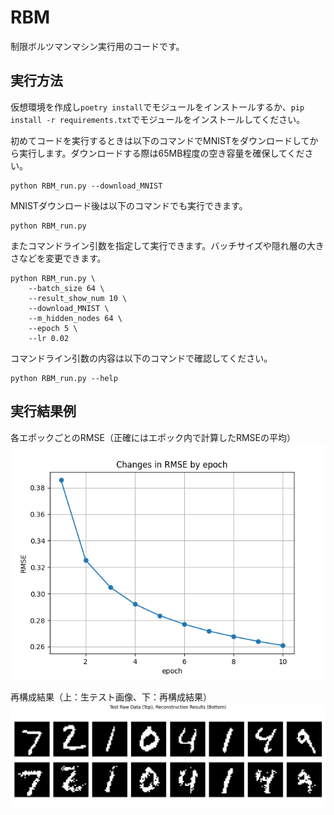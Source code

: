# RBM
制限ボルツマンマシン実行用のコードです。

## 実行方法
仮想環境を作成し`poetry install`でモジュールをインストールするか、`pip install -r requirements.txt`でモジュールをインストールしてください。

初めてコードを実行するときは以下のコマンドでMNISTをダウンロードしてから実行します。ダウンロードする際は65MB程度の空き容量を確保してください。
```
python RBM_run.py --download_MNIST
```

MNISTダウンロード後は以下のコマンドでも実行できます。
```
python RBM_run.py
```

またコマンドライン引数を指定して実行できます。バッチサイズや隠れ層の大きさなどを変更できます。
```
python RBM_run.py \
    --batch_size 64 \
    --result_show_num 10 \
    --download_MNIST \
    --m_hidden_nodes 64 \
    --epoch 5 \
    --lr 0.02
```

コマンドライン引数の内容は以下のコマンドで確認してください。
```
python RBM_run.py --help
```

## 実行結果例
各エポックごとのRMSE（正確にはエポック内で計算したRMSEの平均）<br/>
![](/images/fig1.png)

再構成結果（上：生テスト画像、下：再構成結果）<br/>
![](/images/fig2.png)
